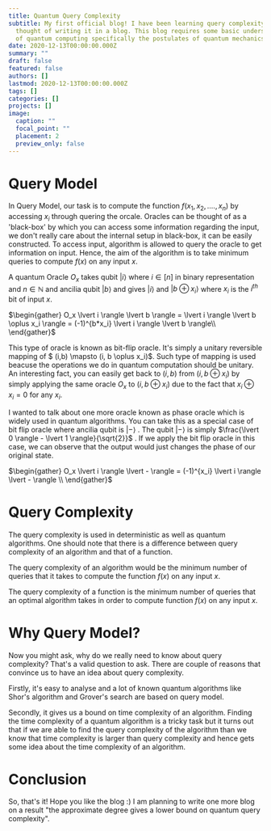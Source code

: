 ```yaml
---
title: Quantum Query Complexity
subtitle: My first official blog! I have been learning query complexity and
  thought of writing it in a blog. This blog requires some basic understanding
  of quantum computing specifically the postulates of quantum mechanics.
date: 2020-12-13T00:00:00.000Z
summary: ""
draft: false
featured: false
authors: []
lastmod: 2020-12-13T00:00:00.000Z
tags: []
categories: []
projects: []
image:
  caption: ""
  focal_point: ""
  placement: 2
  preview_only: false
---
```

Query Model
===

In Query Model, our task is to compute the function $f(x_1,x_2,....,x_n)$ by accessing $x_i$ through quering the orcale. Oracles can be thought of as a 'black-box' by which you can access some information regarding the input, we don't really care about the internal setup in black-box, it can be easily constructed. To access input, algorithm is allowed to query the oracle to get information on input. Hence, the aim of the algorithm is to take minimum queries to compute $f(x)$ on any input $x$. 

A quantum Oracle $O_x$ takes qubit $\lvert i \rangle$ where $i\in[n]$ in binary representation and $n\in \mathbb{N}$ and ancilia qubit $\lvert b \rangle$ and gives $\lvert i \rangle$ and $\lvert b \oplus x_i \rangle$ where $x_i$ is the $i^{th}$ bit of input $x$. 

$\begin{gather} O_x \lvert i \rangle \lvert b \rangle = \lvert i \rangle \lvert b \oplus x_i \rangle = (-1)^{b*x_i} \lvert i \rangle \lvert b \rangle\\ \end{gather}$

This type of oracle is known as bit-flip oracle. It's simply a unitary reversible mapping of $ (i,b) \mapsto (i, b \oplus x_i)$. Such type of mapping is used beacuse the operations we do in quantum computation should be unitary. An interesting fact, you can easily get back to $(i,b)$ from $(i,b \oplus x_i)$ by simply applying the same oracle $O_x$ to $(i,b \oplus x_i)$ due to the fact that $x_i \oplus x_i = 0$ for any $x_i$. 

I wanted to talk about one more oracle known as phase oracle which is widely used in quantum algorithms. You can take this as a special case of bit flip oracle where ancilia qubit is $\lvert - \rangle$ . The qubit $\lvert - \rangle$ is simply $\frac{\lvert 0 \rangle - \lvert 1 \rangle}{\sqrt{2}}$ . If we apply the bit flip oracle in this case, we can observe that the output would just changes the phase of our original state.

$\begin{gather} O_x \lvert i \rangle \lvert - \rangle = (-1)^{x_i} \lvert i \rangle \lvert - \rangle \\ \end{gather}$

Query Complexity
===

The query complexity is used in deterministic as well as quantum algorithms. One should note that there is a difference between query complexity of an algorithm and that of a function. 

The query complexity of an algorithm would be the minimum number of queries that it takes to compute the function $f(x)$ on any input $x$. 

The query complexity of a function is the minimum number of queries that an optimal algorithm takes in order to compute function $f(x)$ on any input $x$.

Why Query Model?
===

Now you might ask, why do we really need to know about query complexity? That's a valid question to ask. There are couple of reasons that convince us to have an idea about query complexity. 

Firstly, it's easy to analyse and a lot of known quantum algorithms like Shor's algorithm and Grover's search are based on query model. 

Secondly, it gives us a bound on time complexity of an algorithm. Finding the time complexity of a quantum algorithm is a tricky task but it turns out that if we are able to find the query complexity of the algorithm than we know that time complexity is larger than query complexity and hence gets some idea about the time complexity of an algorithm.

Conclusion 
===

So, that's it! Hope you like the blog :) I am planning to write one more blog on a result "the approximate degree gives a lower bound on quantum query complexity". 